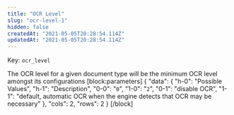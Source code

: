 ```yaml
---
title: "OCR Level"
slug: "ocr-level-1"
hidden: false
createdAt: "2021-05-05T20:28:54.114Z"
updatedAt: "2021-05-05T20:28:54.114Z"
---
```

Key: `ocr_level`

The OCR level for a given document type will be the minimum OCR level amongst its configurations
[block:parameters]
{
  "data": {
    "h-0": "Possible Values",
    "h-1": "Description",
    "0-0": "`0`",
    "1-0": "`2`",
    "0-1": "disable OCR",
    "1-1": "default, automatic OCR when the engine detects that OCR may be necessary"
  },
  "cols": 2,
  "rows": 2
}
[/block]